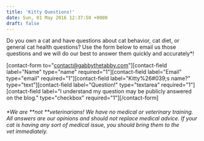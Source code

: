 ```yaml
---
title: 'Kitty Questions!'
date: Sun, 01 May 2016 12:37:50 +0000
draft: false
---
```


Do you own a cat and have questions about cat behavior, cat diet, or general cat health questions? Use the form below to email us those questions and we will do our best to answer them quickly and accurately\*!

\[contact-form to="contact@gabbythetabby.com"\]\[contact-field label="Name" type="name" required="1"\]\[contact-field label="Email" type="email" required="1"\]\[contact-field label="Kitty%26#039;s name?" type="text"\]\[contact-field label="Question!" type="textarea" required="1"\]\[contact-field label="I understand my question may be publicly answered on the blog." type="checkbox" required="1"\]\[/contact-form\]

###### \*We are **not **veterinarians! We have no medical or veterinary training. All answers are our opinions and should not replace medical advice. If your cat is having any sort of medical issue, you should bring them to the vet _immediately._